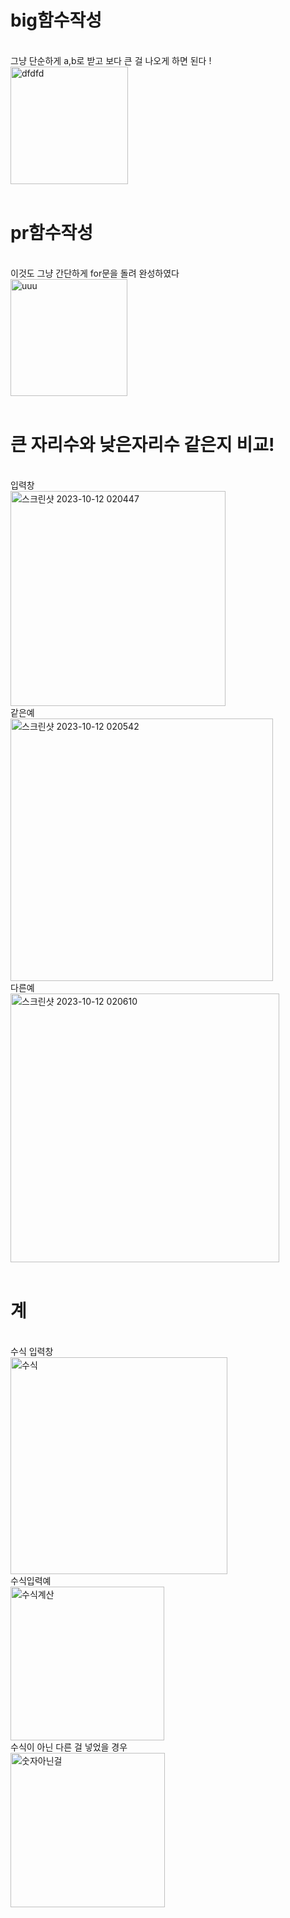 <h1>big함수작성</h1>
<br>
그냥 단순하게 a,b로 받고 보다 큰 걸 나오게 하면 된다 !
<br>
<img width="188" alt="dfdfd" src="https://github.com/Sossoh/WebP23/assets/128332587/2d1c2701-f93e-4b27-a759-3a84e299f7ee">
<br>
<br>
<h1>pr함수작성</h1>
<br>
이것도 그냥 간단하게 for문을 돌려 완성하였다
<br>
<img width="187" alt="uuu" src="https://github.com/Sossoh/WebP23/assets/128332587/0722a096-12a3-4418-80ca-14036dbf99b1">
<br>
<br>
<h1>큰 자리수와 낮은자리수 같은지 비교!</h1>
<br>
입력창
<br>
<img width="344" alt="스크린샷 2023-10-12 020447" src="https://github.com/Sossoh/WebP23/assets/128332587/8f911802-602f-4275-81de-aca236f0ea99">
<br>
같은예
<br>
<img width="420" alt="스크린샷 2023-10-12 020542" src="https://github.com/Sossoh/WebP23/assets/128332587/59a81c78-4f00-4227-8cb9-000a13e89a74">
<br>
다른예
<br>
<img width="430" alt="스크린샷 2023-10-12 020610" src="https://github.com/Sossoh/WebP23/assets/128332587/3500fced-c333-46bf-aca2-f068f2ff1eb3">
<br>
<br>
<h1>계</h1>
<br>
수식 입력창
<br>
<img width="347" alt="수식" src="https://github.com/Sossoh/WebP23/assets/128332587/2b2946a0-a970-474f-bd1d-1fde8ecd0ce7">
<br>
수식입력예
<br>
<img width="246" alt="수식계산" src="https://github.com/Sossoh/WebP23/assets/128332587/0ec52f34-386d-4fab-8cc2-471d07ca568e">
<br>
수식이 아닌 다른 걸 넣었을 경우 
<br>
<img width="247" alt="숫자아닌걸" src="https://github.com/Sossoh/WebP23/assets/128332587/a5d1cd76-baf1-476c-9246-212a3242a65c">



